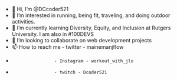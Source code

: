 - 👋 Hi, I’m @DCcoder521
- 👀 I’m interested in running, being fit, traveling, and doing outdoor activities.
- 🌱 I’m currently learning Diversity, Equity, and Inclusion at Rutgers University. I am also in #100DEVS
- 💞️ I’m looking to collaborate on web development projects 
- 📫 How to reach me - twitter - mainemanjflow
-                     - Instagram - workout_with_jlo
-                     - twitch - Dcoder521
<!---
DCcoder521/DCcoder521 is a ✨ special ✨ repository because its `README.md` (this file) appears on your GitHub profile.
You can click the Preview link to take a look at your changes.
--->
